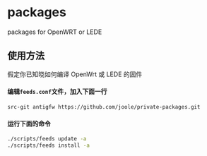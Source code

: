 # packages
packages for OpenWRT or LEDE

## 使用方法

假定你已知晓如何编译 OpenWrt 或 LEDE 的固件

#### 编辑`feeds.conf`文件，加入下面一行

```
src-git antigfw https://github.com/joole/private-packages.git
```

#### 运行下面的命令

```bash
./scripts/feeds update -a
./scripts/feeds install -a
```